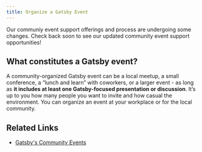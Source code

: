 ```yaml
---
title: Organize a Gatsby Event
---
```


Our communiy event support offerings and process are undergoing some changes. Check back soon to see our updated community event support opportunities!

## What constitutes a Gatsby event?

A community-organized Gatsby event can be a local meetup, a small conference, a “lunch and learn” with coworkers, or a larger event - as long as **it includes at least one Gatsby-focused presentation or discussion**. It’s up to you how many people you want to invite and how casual the environment. You can organize an event at your workplace or for the local community.

## Related Links

- [Gatsby's Community Events](/contributing/events/)
